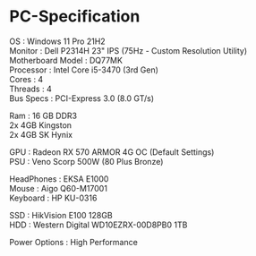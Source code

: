 # PC-Specification

OS : Windows 11 Pro 21H2<br>
Monitor : Dell P2314H 23" IPS (75Hz - Custom Resolution Utility)<br>
Motherboard Model : DQ77MK<br>
Processor : Intel Core i5-3470 (3rd Gen)<br>
Cores : 4<br>
Threads : 4<br>
Bus Specs : PCI-Express 3.0 (8.0 GT/s)<br>

Ram : 16 GB DDR3<br>
2x 4GB Kingston<br>
2x 4GB SK Hynix<br>

GPU : Radeon RX 570 ARMOR 4G OC (Default Settings)<br>
PSU : Veno Scorp 500W (80 Plus Bronze)<br>

HeadPhones : EKSA E1000<br>
Mouse : Aigo Q60-M17001<br>
Keyboard : HP KU-0316<br>

SSD : HikVision E100 128GB<br>
HDD : Western Digital WD10EZRX-00D8PB0 1TB<br>

Power Options : High Performance
